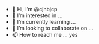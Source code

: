- 👋 Hi, I’m @cjhbjcp
- 👀 I’m interested in ...
- 🌱 I’m currently learning ...
- 💞️ I’m looking to collaborate on ...
- 📫 How to reach me ...
yes
<!---
cjhbjcp/cjhbjcp is a ✨ special ✨ repository because its `README.md` (this file) appears on your GitHub profile.
You can click the Preview link to take a look at your changes.
--->
